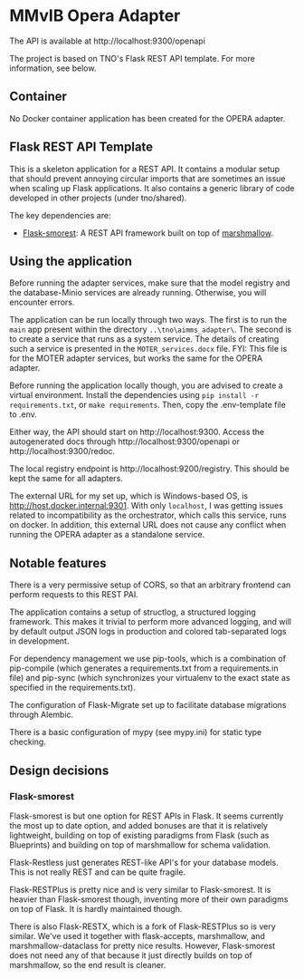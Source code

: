 # MMvIB Opera Adapter

The API is available at http://localhost:9300/openapi

The project is based on TNO's Flask REST API template. For more information, see below.

## Container
No Docker container application has been created for the OPERA adapter. 


## Flask REST API Template

This is a skeleton application for a REST API. It contains a modular setup that should prevent annoying circular imports
that are sometimes an issue when scaling up Flask applications. It also contains a
generic library of code developed in other projects (under tno/shared).

The key dependencies are:

- [Flask-smorest](https://flask-smorest.readthedocs.io): A REST API framework built on top
  of [marshmallow](https://marshmallow.readthedocs.io/).

## Using the application

Before running the adapter services, make sure that the model registry and the database-Minio services are already running. Otherwise, you will encounter errors. 

The application can be run locally through two ways. The first is to run the `main` app present within the directory `..\tno\aimms_adapter\`. The second is to create a service that runs as a system service. The details of creating such a service is presented in the `MOTER_services.docx` file. FYI: This file is for the MOTER adapter services, but works the same for the OPERA adapter. 


Before running the application locally though, you are advised to create a virtual environment. Install the dependencies
using `pip install -r requirements.txt`, or `make requirements`. Then, copy the .env-template file to .env.

Either way, the API should start on http://localhost:9300. Access the autogenerated docs
through http://localhost:9300/openapi or http://localhost:9300/redoc.

The local registry endpoint is http://localhost:9200/registry. This should be kept the same for all adapters. 

The external URL for my set up, which is Windows-based OS, is http://host.docker.internal:9301. With only `localhost`, I was getting issues related to incompatibility as the orchestrator, which calls this service, runs on docker. In addition, this external URL does not cause any conflict when running the OPERA adapter as a standalone service. 


## Notable features

There is a very permissive setup of CORS, so that an arbitrary frontend can perform requests to this REST PAI.

The application contains a setup of structlog, a structured logging framework. This makes it trivial to perform more
advanced logging, and will by default output JSON logs in production and colored tab-separated logs in development.

For dependency management we use pip-tools, which is a combination of pip-compile (which generates a requirements.txt
from a requirements.in file) and pip-sync (which synchronizes your virtualenv to the exact state as specified in the
requirements.txt).

The configuration of Flask-Migrate set up to facilitate database migrations through Alembic.

There is a basic configuration of mypy (see mypy.ini) for static type checking.

## Design decisions

### Flask-smorest

Flask-smorest is but one option for REST APIs in Flask. It seems currently the most up to date option, and added bonuses
are that it is relatively lightweight, building on top of existing paradigms from Flask (such as Blueprints) and
building on top of marshmallow for schema validation.

Flask-Restless just generates REST-like API's for your database models. This is not really REST and can be quite
fragile.

Flask-RESTPlus is pretty nice and is very similar to Flask-smorest. It is heavier than Flask-smorest though, inventing
more of their own paradigms on top of Flask. It is hardly maintained though.

There is also Flask-RESTX, which is a fork of Flask-RESTPlus so is very similar. We've used it together with
flask-accepts, marshmallow, and marshmallow-dataclass for pretty nice results. However, Flask-smorest does not need any
of that because it just directly builds on top of marshmallow, so the end result is cleaner.